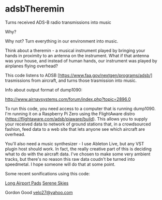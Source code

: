 # adsbTheremin
Turns received ADS-B radio transmissions into music

Why?

Why not? Turn everything in our environment into music. 

Think about a theremin - a musical instrument played by bringing
your hands in proximity to an antenna on the instrument.
What if that antenna was your house, and instead of human
hands, our instrument was played by airplanes flying overhead?

This code listens to ADSB [https://www.faa.gov/nextgen/programs/adsb/]
trasmissions from aircraft, and turns those trasmission into
music.

Info about output format of dump1090:

http://www.airnavsystems.com/forum/index.php?topic=2896.0

To run this code, you need access to a computer that is running
dump1090. I'm running it on a Raspberry Pi Zero using the
FlightAware distro (https://flightaware.com/adsb/piaware/build).
This allows you to supply your received data to network of ground
stations that, in a crowdsourced fashion, feed data to a web site
that lets anyone see which aircraft are overhead.

You'll also need a music synthesizer - I use Ableton Live, but any
VST plugin host should work. In fact, the really creative part of
this is deciding what to do with the aircraft data. I've chosen
to make some very ambient tracks, but there's no reason this raw
data coudn't be turned into speedmetal. I hope someone will do
that at some point.

Some recent sonifications using this code:

[Long Airport Pads](https://soundcloud.com/gordongood/longairportpads)
[Serene Skies](https://oabacki.s3.us-east-2.amazonaws.com/MusicFromAirportsReaktor.mp3)

Gordon Good
velo27@yahoo.com

